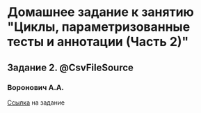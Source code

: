 # Домашнее задание к занятию "Циклы, параметризованные тесты и аннотации (Часть 2)"
## Задание 2. @CsvFileSource
### Воронович А.А.

[Ссылка](https://github.com/netology-code/javaqa2-homeworks/blob/main/CYCLES2.md#%D0%B7%D0%B0%D0%B4%D0%B0%D0%BD%D0%B8%D0%B5-2-csvfilesource-%D0%BD%D0%B5%D0%BE%D0%B1%D1%8F%D0%B7%D0%B0%D1%82%D0%B5%D0%BB%D1%8C%D0%BD%D0%B0%D1%8F-%D0%B7%D0%B0%D0%B4%D0%B0%D1%87%D0%B0---%D0%B7%D0%B0%D0%B4%D0%B0%D1%87%D0%B0-%D0%BF%D0%BE%D0%B2%D1%8B%D1%88%D0%B5%D0%BD%D0%BD%D0%BE%D0%B9-%D1%81%D0%BB%D0%BE%D0%B6%D0%BD%D0%BE%D1%81%D1%82%D0%B8) на задание
